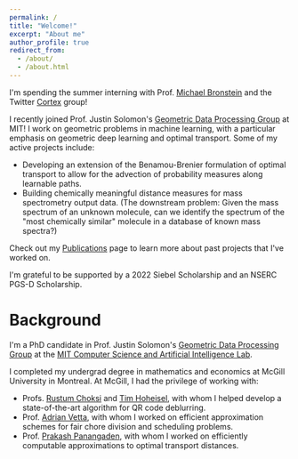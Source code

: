 ```yaml
---
permalink: /
title: "Welcome!"
excerpt: "About me"
author_profile: true
redirect_from: 
  - /about/
  - /about.html
---
```


I'm spending the summer interning with  Prof. [Michael Bronstein](https://www.imperial.ac.uk/people/m.bronstein) and the Twitter [Cortex](https://cortex.twitter.com/) group! 

I recently joined Prof. Justin Solomon's [Geometric Data Processing Group](https://groups.csail.mit.edu/gdpgroup/) at MIT! I work on geometric problems in machine learning, with a particular emphasis on geometric deep learning and optimal transport. Some of my active projects include:

- Developing an extension of the Benamou-Brenier formulation of optimal transport to allow for the advection of probability measures along learnable paths.
- Building chemically meaningful distance measures for mass spectrometry output data. (The downstream problem: Given the mass spectrum of an unknown molecule, can we identify the spectrum of the "most chemically similar" molecule in a database of known mass spectra?)

Check out my [Publications](https://cscarv.github.io/publications) page to learn more about past projects that I've worked on.

I'm grateful to be supported by a 2022 Siebel Scholarship and an NSERC PGS-D Scholarship.

Background
======
I'm a PhD candidate in Prof. Justin Solomon's [Geometric Data Processing Group](https://groups.csail.mit.edu/gdpgroup/) at the [MIT Computer Science and Artificial Intelligence Lab](https://www.csail.mit.edu/).

I completed my undergrad degree in mathematics and economics at McGill University in Montreal. At McGill, I had the privilege of working with:

- Profs. [Rustum Choksi](http://www.math.mcgill.ca/rchoksi/) and [Tim Hoheisel](http://www.math.mcgill.ca/hoheisel/), with whom I helped develop a state-of-the-art algorithm for QR code deblurring.
- Prof. [Adrian Vetta](http://www.math.mcgill.ca/vetta/), with whom I worked on efficient approximation schemes for fair chore division and scheduling problems.
- Prof. [Prakash Panangaden](https://www.cs.mcgill.ca/~prakash/), with whom I worked on efficiently computable approximations to optimal transport distances.
